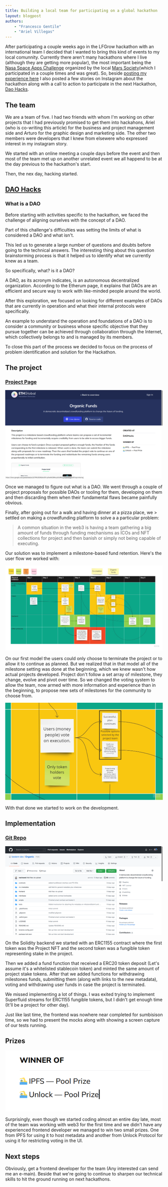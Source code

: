 ```yaml
---
title: Building a local team for participating on a global hackathon
layout: blogpost
authors: 
    - "Francesco Gentile"
    - "Ariel Villegas"
---
```


After participating a couple weeks ago in the LFGrow hackathon with an international team I decided that I wanted to bring this kind of events to my local comunnity. Currently there aren't many hackathons where I live (although they are getting more popular), the most important being the [Nasa Space Apps Challenge]() organized by the local [Mars Society]()(which I participated in a couple times and was great). So, beside [posting my experience here](/2022/03/31/My-First-Blockchain-Hackathon.html) I also posted a few stories on Instagram about the hackathon along with a call to action to participate in the next Hackathon, [Dao Hacks](#dao-hacks).

## The team
We are a team of five. I had two friends with whom I'm working on other projects that I had previously promised to get them into hackahons, Ariel (who is co-writing this article) for the business and project management side and Arturo for the graphic design and marketing side. The other two members were developers that I knew from elsewere who expressed interest in my instagram story.

We started with an online meeting a couple days before the event and then most of the team met up on another unrelated event we all happend to be at the day previous to the hackathon's start.

Then, the nex day, hacking started.

## [DAO Hacks](https://dao.ethglobal.com)

### What is a DAO
Before starting with activities specific  to the hackathon, we faced the challenge of aligning ourselves with the concept of a DAO.

Part of this challenge's difficulties was setting the limits of what is considered a DAO and what isn't.

This led us to generate a large number of questions and doubts before going to the technical answers. The interesting thing about this question brainstorming process is that it helped us to identify what we currently knew as a team.

So specifically, what? is it a DAO?

A DAO, as its acronym indicates, is an autonomous decentralized organization. According to the Etherum page, it explains that DAOs are an efficient and secure way to work with like-minded people around the world.

After this exploration, we focused on looking for different examples of DAOs that are currently in operation and what their internal protocols were specifically.

An example to understand the operation and foundations of a DAO is to consider a community or business whose specific objective that they pursue together can be achieved through collaboration through the Internet, which collectively belongs to and is managed by its members.

To close this part of the process we decided to focus on the process of problem identification and solution for the Hackathon.

## The project

### [Project Page](https://showcase.ethglobal.com/daohacks/organic-dao-h5hp7)
[![Project Page](/assets/Images/DAOHacks/ProjectPage.png)](https://showcase.ethglobal.com/daohacks/organic-dao-h5hp7)

Once we managed to figure out what is a DAO. We went through a couple of project proposals for possible DAOs or tooling for them, developing on them and then discarding them when their fundamental flaws became painfully obvious.

Finally, after going out for a walk and having dinner at a pizza place, we >
settled on making a crowdfunding platform to solve a a particular problem:

> A common situation in the web3 is having a team gathering a big amount of funds through funding mechanisms as ICOs and NFT collections for project and then banish or simply not being capable of executing.

Our solution was to implement a milestone-based fund retention. Here's the user flow we worked with:

![Storytelling](/assets/Images/DAOHacks/Protocol%20Organic%20Funds%20Full.jpg)

On our first model the users could only choose to terminate the project or to allow it to continue as planned. But we realized that in that model all of the milestone setting was done at the beginning, which we knew wasn't how actual projects developed. Project don't follow a set array of milestone, they change, evolve and pivot over time. So we changed the voting system to allow the team, now armed with more information and experience than in the beginning, to propose new sets of milestones for the community to choose from.

![User choice](/assets/Images/DAOHacks/Protocol%20Organic%20Funds.jpg)

With that done we started to work on the development.
## Implementation

### [Git Repo](https://github.com/bestem-dev/Organic-Funds)
[![github](/assets/Images/DAOHacks/GithubPage.png)](https://github.com/bestem-dev/Organic-Funds)

On the Solidity backend we started with an ERC1155 contract where the first token was the Project NFT and the second token was a fungible token representing stake in the project.

Then we added a fund function that received a ERC20 token deposit (Let's assume it's a whitelisted stablecoin token) and minted the same amount of project stake tokens. After that we added functions for withdrawing milestones funds, submitting them (along with links to the new metadata), voting and withdrawing user funds in case the project is terminated.

We missed implementing a lot of things. I was exited trying to implement Superfluid streams for ERC1155 fungible tokens, but I didn't get enough time (It'll be a project for other day).

Just like last time, the frontend was nowhere near completed for sumbisison time, so we had to present the mocks along with showing a screen capture of our tests running.


## Prizes

![prizes](/assets/Images/DAOHacks/Prizes.png)

Surprisingly, even though we started coding almost an entire day late, most of the team was working with web3 for the first time and we didn't have any experienced frontend developer we managed to win two small prizes. One from IPFS for using it to host metadata and another from Unlock Protocol for using it for restricting voting in the UI.

## Next steps

Obviously, get a frontend developer for the team (Any interested can send me an e-main). Beside that we're going to continue to sharpen our technical skills to hit the ground running on next hackathons.